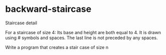 # backward-staircase

Staircase detail

For a staircase of size 4:
Its base and height are both equal to 4. It is drawn using # symbols and spaces. The last line is not preceded by any spaces.

Write a program that creates a stair case of size n
